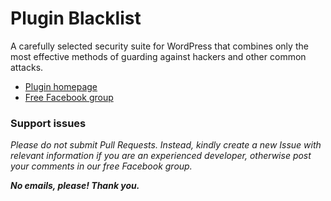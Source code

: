 # Plugin Blacklist

A carefully selected security suite for WordPress that combines only the most effective methods of guarding against hackers and other common attacks.

* [Plugin homepage](https://www.littlebizzy.com/plugins/plugin-blacklist)
* [Free Facebook group](https://www.facebook.com/groups/littlebizzy/)

### Support issues

*Please do not submit Pull Requests. Instead, kindly create a new Issue with relevant information if you are an experienced developer, otherwise post your comments in our free Facebook group.*

***No emails, please! Thank you.***
